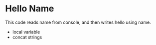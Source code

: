 # Hello Name

This code reads name from console,
and then writes hello using name.

+ local variable
+ concat strings